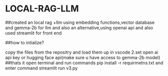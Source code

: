 # LOCAL-RAG-LLM
##created an local rag +llm using embedding functions,vector database and gemma-2b for llm and also an alternative,using openai api and also used streamlit for front end

##how to intialize?

copy the files from the repositry and load them up in vscode
2.set open ai api key or hugging face api(make sure u have access to gemma-2b model)
##thats it open terminal and run commands pip install -r requirmetns.txt and enter command streamlit run v3.py
